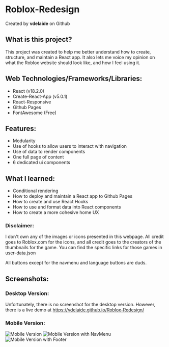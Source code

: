 # Roblox-Redesign

Created by **vdelaide** on Github

## What is this project?

This project was created to help me better understand how to create, structure, and maintain a React app. It also lets me voice
my opinion on what the Roblox website should look like, and how I feel using it.

## Web Technologies/Frameworks/Libraries:
- React (v18.2.0)
- Create-React-App (v5.0.1)
- React-Responsive
- Github Pages
- FontAwesome (Free)

## Features: 

- Modularity
- Use of hooks to allow users to interact with navigation
- Use of data to render components
- One full page of content
- 6 dedicated ui components

## What I learned:
- Conditional rendering
- How to deploy and maintain a React app to Github Pages
- How to create and use React Hooks
- How to use and format data into React components
- How to create a more cohesive home UX

### Disclaimer:

I don't own any of the images or icons presented in this
webpage. All credit goes to Roblox.com for the icons, and all credit goes to the creators of the thumbnails for the game. You can find the specific links for those games in user-data.json

All buttons except for the navmenu and language buttons are duds.

## Screenshots:

### Desktop Version:  
Unfortunately, there is no screenshot for the desktop version. However, there is a live demo at https://vdelaide.github.io/Roblox-Redesign/

### Mobile Version:  
![Mobile Version](https://i.ibb.co/cNrwjbf/Screenshot-2023-09-26-113650.png)
![Mobile Version with NavMenu](https://i.ibb.co/P4CgcKg/Screenshot-2023-09-26-113855.png)
![Mobile Version with Footer](https://i.ibb.co/wpJbQs2/Screenshot-2023-09-26-113842.png)
